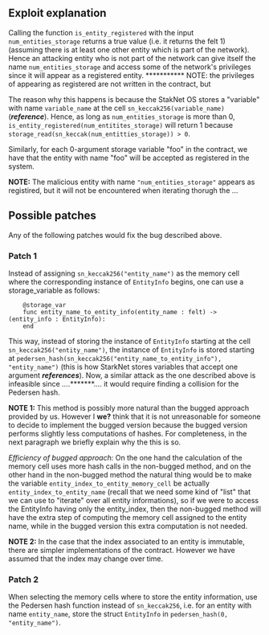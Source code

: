 ## Exploit explanation

Calling the function `is_entity_registered` with the input `num_entities_storage` returns a true value (i.e. it returns the felt 1) (assuming there is at least one other entity which is part of the network). Hence an attacking entity who is not part of the network can give itself the name `num_entities_storage` and access some of the network's privileges since it will appear as a registered entity. *********** NOTE: the privileges of appearing as registered are not written in the contract, but 

The reason why this happens is because the StakNet OS stores a "variable" with name `variable_name` at the cell `sn_keccak256(variable_name)` (***reference***). Hence, as long as `num_entities_storage` is more than 0, `is_entity_registered(num_entitites_storage)` will return 1 because `storage_read(sn_keccak(num_entitties_storage)) > 0`. 

Similarly, for each 0-argument storage variable "foo" in the contract, we have that the entity with name "foo" will be accepted as registered in the system.

**NOTE:** The malicious entity with name `"num_entities_storage"` appears as registired, but it will not be encountered when iterating thorugh the ...

## Possible patches
Any of the following patches would fix the bug described above. 
### Patch 1
Instead of assigning `sn_keccak256("entity_name")` as the memory cell where the corresponding instance of `EntityInfo` begins, one can use a storage_variable as follows:

        @storage_var
        func entity_name_to_entity_info(entity_name : felt) -> (entity_info : EntityInfo):
        end

This way, instead of storing the instance of `EntityInfo` starting at the cell `sn_keccak256("entity_name")`, the instance of `EntityInfo` is stored starting at `pedersen_hash(sn_keccak256("entity_name_to_entity_info"), "entity_name")` (this is how StarkNet stores variables that accept one argument ***references***). Now, a similar attack as the one described above is infeasible since ....*******.... it would require finding a collision for the Pedersen hash.

**NOTE 1:** This method is possibly more natural than the bugged approach provided by us. However I ****we?**** think that it is not unreasonable for someone to decide to implement the bugged version because the bugged version performs slightly less computations of hashes. For completeness, in the next paragraph we briefly explain why the this is so.

*Efficiency of bugged approach:* On the one hand the calculation of the memory cell uses more hash calls in the non-bugged method, and on the other hand in the non-bugged method the natural thing would be to make the variable `entity_index_to_entity_memory_cell` be actually  `entity_index_to_entity_name` (recall that we need some kind of "list" that we can use to "iterate" over all entity informations), so if we were to access the EntityInfo having only the entity_index, then the non-bugged method will have the extra step of computing the memory cell assigned to the entity name, while in the bugged version this extra computation is not needed.

**NOTE 2:** In the case that the index associated to an entity is immutable, there are simpler implementations of the contract. However we have assumed that the index may change over time. 


### Patch 2 
When selecting the memory cells where to store the entity information, use the Pedersen hash function instead of `sn_keccak256`, i.e. for an entity with name `entity_name`, store the struct `EntityInfo` in `pedersen_hash(0, "entity_name")`.

